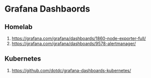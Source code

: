 # Grafana Dashbaords

## Homelab

1. https://grafana.com/grafana/dashboards/1860-node-exporter-full/
2. https://grafana.com/grafana/dashboards/9578-alertmanager/

## Kubernetes

1. https://github.com/dotdc/grafana-dashboards-kubernetes/

